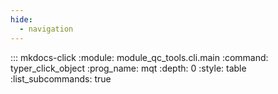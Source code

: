 ```yaml
---
hide:
  - navigation
---
```


<!-- prettier-ignore -->
::: mkdocs-click
    :module: module_qc_tools.cli.main
    :command: typer_click_object
    :prog_name: mqt
    :depth: 0
    :style: table
    :list_subcommands: true
